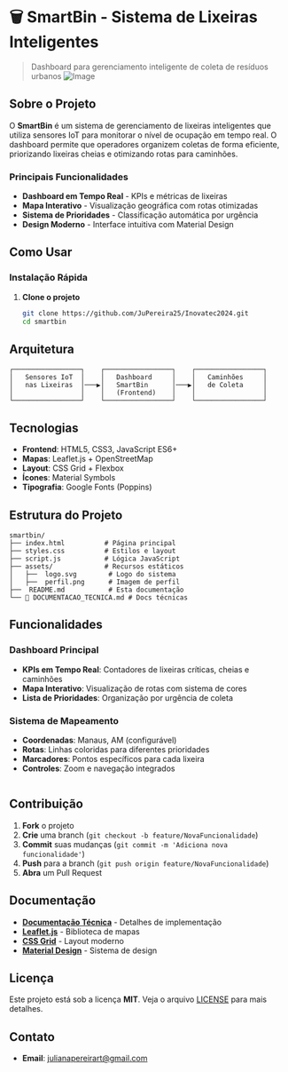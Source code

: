 # 🗑️ SmartBin - Sistema de Lixeiras Inteligentes

> Dashboard para gerenciamento inteligente de coleta de resíduos urbanos
![Image](https://github.com/user-attachments/assets/204fe666-1d6a-4086-9b7c-b869844f6bc6)

## Sobre o Projeto

O **SmartBin** é um sistema de gerenciamento de lixeiras inteligentes que utiliza sensores IoT para monitorar o nível de ocupação em tempo real. 
O dashboard permite que operadores organizem coletas de forma eficiente, priorizando lixeiras cheias e otimizando rotas para caminhões.

### Principais Funcionalidades

- **Dashboard em Tempo Real** - KPIs e métricas de lixeiras
- **Mapa Interativo** - Visualização geográfica com rotas otimizadas
- **Sistema de Prioridades** - Classificação automática por urgência
- **Design Moderno** - Interface intuitiva com Material Design

## Como Usar

### Instalação Rápida

1. **Clone o projeto**
   ```bash
   git clone https://github.com/JuPereira25/Inovatec2024.git
   cd smartbin
   ```

## Arquitetura

```
┌─────────────────┐    ┌─────────────────┐    ┌─────────────────┐
│   Sensores IoT  │    │   Dashboard     │    │   Caminhões     │
│   nas Lixeiras  │───▶│   SmartBin      │───▶│   de Coleta     │
│                 │    │   (Frontend)    │    │                 │
└─────────────────┘    └─────────────────┘    └─────────────────┘
```

##  Tecnologias

- **Frontend**: HTML5, CSS3, JavaScript ES6+
- **Mapas**: Leaflet.js + OpenStreetMap
- **Layout**: CSS Grid + Flexbox
- **Ícones**: Material Symbols
- **Tipografia**: Google Fonts (Poppins)

## Estrutura do Projeto

```
smartbin/
├── index.html          # Página principal
├── styles.css          # Estilos e layout
├── script.js           # Lógica JavaScript
├── assets/             # Recursos estáticos
│   ├──  logo.svg        # Logo do sistema
│   ├──  perfil.png      # Imagem de perfil
├──  README.md           # Esta documentação
└── 🔧 DOCUMENTACAO_TECNICA.md # Docs técnicas
```

## Funcionalidades

### Dashboard Principal
- **KPIs em Tempo Real**: Contadores de lixeiras críticas, cheias e caminhões
- **Mapa Interativo**: Visualização de rotas com sistema de cores
- **Lista de Prioridades**: Organização por urgência de coleta

### Sistema de Mapeamento
- **Coordenadas**: Manaus, AM (configurável)
- **Rotas**: Linhas coloridas para diferentes prioridades
- **Marcadores**: Pontos específicos para cada lixeira
- **Controles**: Zoom e navegação integrados
   ```

## Contribuição

1. **Fork** o projeto
2. **Crie** uma branch (`git checkout -b feature/NovaFuncionalidade`)
3. **Commit** suas mudanças (`git commit -m 'Adiciona nova funcionalidade'`)
4. **Push** para a branch (`git push origin feature/NovaFuncionalidade`)
5. **Abra** um Pull Request

## Documentação

- **[Documentação Técnica](DOCUMENTACAO_TECNICA.md)** - Detalhes de implementação
- **[Leaflet.js](https://leafletjs.com/reference.html)** - Biblioteca de mapas
- **[CSS Grid](https://developer.mozilla.org/en-US/docs/Web/CSS/CSS_Grid_Layout)** - Layout moderno
- **[Material Design](https://material.io/design)** - Sistema de design

## Licença

Este projeto está sob a licença **MIT**. Veja o arquivo [LICENSE](LICENSE) para mais detalhes.

## Contato

- **Email**: julianapereirart@gmail.com

